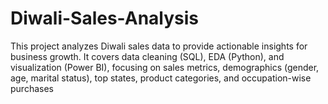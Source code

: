 # Diwali-Sales-Analysis
This project analyzes Diwali sales data to provide actionable insights for business growth. It covers data cleaning (SQL), EDA (Python), and visualization (Power BI), focusing on sales metrics, demographics (gender, age, marital status), top states, product categories, and occupation-wise purchases
